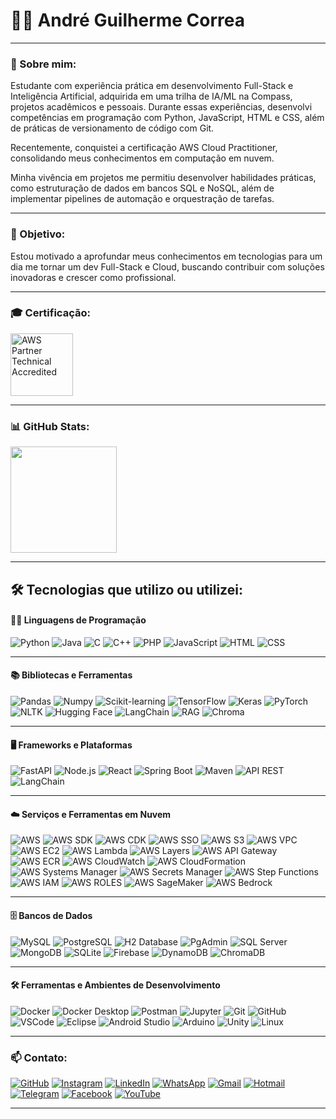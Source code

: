 # 👨‍⚖️ André Guilherme Correa

---

### 🧩 Sobre mim:

Estudante com experiência prática em desenvolvimento Full-Stack e Inteligência Artificial, adquirida em uma trilha de IA/ML na Compass, projetos acadêmicos e pessoais. Durante essas experiências, desenvolvi competências em programação com Python, JavaScript, HTML e CSS, além de práticas de versionamento de código com Git.

Recentemente, conquistei a certificação AWS Cloud Practitioner, consolidando meus conhecimentos em computação em nuvem.

Minha vivência em projetos me permitiu desenvolver habilidades práticas, como estruturação de dados em bancos SQL e NoSQL, além de implementar pipelines de automação e orquestração de tarefas. 

---

### 🎯 Objetivo:

Estou motivado a aprofundar meus conhecimentos em tecnologias para um dia me tornar um dev Full-Stack e Cloud, buscando contribuir com soluções inovadoras e crescer como profissional. 

---

### 🎓 Certificação:

<a href="https://www.credly.com/users/andre-guilherme-correa">
  <img src="https://github.com/user-attachments/assets/533ff01f-db2c-4db2-a442-2f893bbb81fe" alt="AWS Partner Technical Accredited" width="100">
</a>

---

### 📊 GitHub Stats:

<div>
  <img height="170px" src="https://github-readme-stats.vercel.app/api/top-langs/?username=AndreGuilhermeCorrea&theme=dark&layout=compact"/>
</div>

---

## 🛠️ Tecnologias que utilizo ou utilizei:

#### 🧑‍💻 Linguagens de Programação

![Python](https://img.shields.io/badge/python-000?style=for-the-badge&logo=python&logoColor=white) 
![Java](https://img.shields.io/badge/java-000.svg?style=for-the-badge&logo=openjdk&logoColor=white) 
![C](https://img.shields.io/badge/C-000?style=for-the-badge&logo=c&logoColor=white) 
![C++](https://img.shields.io/badge/C++-000?style=for-the-badge&logo=c%2B%2B&logoColor=white) 
![PHP](https://img.shields.io/badge/php-000?style=for-the-badge&logo=php&logoColor=white) 
![JavaScript](https://img.shields.io/badge/javascript-000.svg?style=for-the-badge&logo=javascript&logoColor=white) 
![HTML](https://img.shields.io/badge/HTML-000?style=for-the-badge&logo=html5&logoColor=white) 
![CSS](https://img.shields.io/badge/CSS-000?style=for-the-badge&logo=css&logoColor=white)

----

#### 📚 Bibliotecas e Ferramentas

![Pandas](https://img.shields.io/badge/Pandas-000?style=for-the-badge&logo=pandas&logoColor=white)
![Numpy](https://img.shields.io/badge/Numpy-000?style=for-the-badge&logo=numpy&logoColor=white)
![Scikit-learning](https://img.shields.io/badge/Scikit--learning-000?style=for-the-badge&logo=scikit-learn&logoColor=white)
![TensorFlow](https://img.shields.io/badge/TensorFlow-000?style=for-the-badge&logo=tensorflow&logoColor=white)
![Keras](https://img.shields.io/badge/Keras-000?style=for-the-badge&logo=keras&logoColor=white)
![PyTorch](https://img.shields.io/badge/PyTorch-000?style=for-the-badge&logo=pytorch&logoColor=white)
![NLTK](https://img.shields.io/badge/NLTK-000?style=for-the-badge&logo=nltk&logoColor=white)
![Hugging Face](https://img.shields.io/badge/Hugging%20Face-000?style=for-the-badge&logo=huggingface&logoColor=white)
![LangChain](https://img.shields.io/badge/LangChain-000?style=for-the-badge&logo=langchain&logoColor=white)
![RAG](https://img.shields.io/badge/RAG-000?style=for-the-badge&logo=rag&logoColor=white)
![Chroma](https://img.shields.io/badge/Chroma-000?style=for-the-badge&logo=chroma&logoColor=white)

----

#### 🖥️ Frameworks e Plataformas

![FastAPI](https://img.shields.io/badge/fastapi-000?style=for-the-badge&logo=fastapi&logoColor=white)
![Node.js](https://img.shields.io/badge/node.js-000?style=for-the-badge&logo=node.js&logoColor=white)
![React](https://img.shields.io/badge/react-000?style=for-the-badge&logo=react&logoColor=white)
![Spring Boot](https://img.shields.io/badge/Spring%20Boot-000?style=for-the-badge&logo=spring&logoColor=white)
![Maven](https://img.shields.io/badge/Maven-000?style=for-the-badge&logo=apache-maven&logoColor=white)
![API REST](https://img.shields.io/badge/API%20REST-000?style=for-the-badge&logo=rest&logoColor=white)
![LangChain](https://img.shields.io/badge/LangChain%20API-000?style=for-the-badge&logo=langchain&logoColor=white) 

----

#### ☁️ Serviços e Ferramentas em Nuvem

![AWS](https://img.shields.io/badge/AWS-000?style=for-the-badge&logo=amazon-aws&logoColor=white)
![AWS SDK](https://img.shields.io/badge/AWS%20SDK-000?style=for-the-badge&logo=amazon-aws&logoColor=white)
![AWS CDK](https://img.shields.io/badge/AWS%20CDK-000?style=for-the-badge&logo=amazon-aws&logoColor=white)
![AWS SSO](https://img.shields.io/badge/AWS%20SSO-000?style=for-the-badge&logo=amazon-aws&logoColor=white)
![AWS S3](https://img.shields.io/badge/AWS%20S3-000?style=for-the-badge&logo=amazon-s3&logoColor=white)
![AWS VPC](https://img.shields.io/badge/AWS%20VPC-000?style=for-the-badge&logo=amazon-aws&logoColor=white)
![AWS EC2](https://img.shields.io/badge/AWS%20EC2-000?style=for-the-badge&logo=amazon-ec2&logoColor=white)
![AWS Lambda](https://img.shields.io/badge/AWS%20Lambda-000?style=for-the-badge&logo=amazon-lambda&logoColor=white)
![AWS Layers](https://img.shields.io/badge/AWS%20Layers-000?style=for-the-badge&logo=amazon-aws&logoColor=white)
![AWS API Gateway](https://img.shields.io/badge/AWS%20API%20Gateway-000?style=for-the-badge&logo=amazon-api-gateway&logoColor=white)
![AWS ECR](https://img.shields.io/badge/AWS%20ECR-000?style=for-the-badge&logo=amazon-ecr&logoColor=white)
![AWS CloudWatch](https://img.shields.io/badge/AWS%20CloudWatch-000?style=for-the-badge&logo=amazon-cloudwatch&logoColor=white)
![AWS CloudFormation](https://img.shields.io/badge/AWS%20CloudFormation-000?style=for-the-badge&logo=amazon-cloudformation&logoColor=white)
![AWS Systems Manager](https://img.shields.io/badge/AWS%20Systems%20Manager-000?style=for-the-badge&logo=amazon-ssm&logoColor=white)
![AWS Secrets Manager](https://img.shields.io/badge/AWS%20Secrets%20Manager-000?style=for-the-badge&logo=amazon-secrets-manager&logoColor=white)
![AWS Step Functions](https://img.shields.io/badge/AWS%20Step%20Functions-000?style=for-the-badge&logo=amazon-step-functions&logoColor=white)
![AWS IAM](https://img.shields.io/badge/AWS%20IAM-000?style=for-the-badge&logo=amazon-iam&logoColor=white)
![AWS ROLES](https://img.shields.io/badge/AWS%20ROLES-000?style=for-the-badge&logo=amazon-aws&logoColor=white)
![AWS SageMaker](https://img.shields.io/badge/AWS%20SageMaker-000?style=for-the-badge&logo=amazon-aws&logoColor=white)
![AWS Bedrock](https://img.shields.io/badge/AWS%20Bedrock-000?style=for-the-badge&logo=amazon-aws&logoColor=white) 

----

#### 🗄️ Bancos de Dados

![MySQL](https://img.shields.io/badge/mysql-000?style=for-the-badge&logo=mysql&logoColor=white)
![PostgreSQL](https://img.shields.io/badge/postgresql-000.svg?style=for-the-badge&logo=postgresql&logoColor=white)
![H2 Database](https://img.shields.io/badge/H2%20Database-000?style=for-the-badge&logo=h2&logoColor=white)
![PgAdmin](https://img.shields.io/badge/PgAdmin-000?style=for-the-badge&logo=pgadmin&logoColor=white)
![SQL Server](https://img.shields.io/badge/SQL%20Server-000?style=for-the-badge&logo=microsoft-sql-server&logoColor=white)
![MongoDB](https://img.shields.io/badge/MongoDB-000?style=for-the-badge&logo=mongodb&logoColor=white)
![SQLite](https://img.shields.io/badge/SQLite-000?style=for-the-badge&logo=sqlite&logoColor=white)
![Firebase](https://img.shields.io/badge/Firebase-000?style=for-the-badge&logo=firebase&logoColor=white)
![DynamoDB](https://img.shields.io/badge/DynamoDB-000?style=for-the-badge&logo=amazon-dynamodb&logoColor=white)
![ChromaDB](https://img.shields.io/badge/ChromaDB-000?style=for-the-badge&logo=chromadb&logoColor=white)

----

#### 🛠️ Ferramentas e Ambientes de Desenvolvimento

![Docker](https://img.shields.io/badge/docker-000?style=for-the-badge&logo=docker&logoColor=white)
![Docker Desktop](https://img.shields.io/badge/dockerdesktop-000?style=for-the-badge&logo=docker&logoColor=white)
![Postman](https://img.shields.io/badge/postman-000?style=for-the-badge&logo=postman&logoColor=white)
![Jupyter](https://img.shields.io/badge/Jupyter-000?style=for-the-badge&logo=jupyter&logoColor=white)
![Git](https://img.shields.io/badge/GIT-000?style=for-the-badge&logo=git&logoColor=white)
![GitHub](https://img.shields.io/badge/GitHub-000?style=for-the-badge&logo=github&logoColor=white)
![VSCode](https://img.shields.io/badge/VSCode-000?style=for-the-badge&logo=visual-studio-code&logoColor=white)
![Eclipse](https://img.shields.io/badge/Eclipse-000?style=for-the-badge&logo=eclipse&logoColor=white)
![Android Studio](https://img.shields.io/badge/Android%20Studio-000?style=for-the-badge&logo=android-studio&logoColor=white)
![Arduino](https://img.shields.io/badge/arduino-000.svg?style=for-the-badge&logo=arduino&logoColor=white)
![Unity](https://img.shields.io/badge/Unity-000?style=for-the-badge&logo=unity&logoColor=white)
![Linux](https://img.shields.io/badge/Linux-000?style=for-the-badge&logo=linux&logoColor=white) 

----

### 📫 Contato:

[![GitHub](https://img.shields.io/badge/GitHub-000?style=for-the-badge&logo=github&logoColor=white)](https://github.com/AndreGuilhermeCorrea) 
[![Instagram](https://img.shields.io/badge/-Instagram-000?style=for-the-badge&logo=instagram&logoColor=white)](https://www.instagram.com/andreguilhermecorrea/)
[![LinkedIn](https://img.shields.io/badge/LinkedIn-000?style=for-the-badge&logo=linkedin&logoColor=white)](https://www.linkedin.com/in/andreguilhermecorrea/)
[![WhatsApp](https://img.shields.io/badge/WhatsApp-000?style=for-the-badge&logo=whatsapp&logoColor=white)](https://wa.me/55019992489895)
[![Gmail](https://img.shields.io/badge/Gmail-000?style=for-the-badge&logo=gmail&logoColor=white)](mailto:correandre8@gmail.com)
[![Hotmail](https://img.shields.io/badge/Hotmail-000?style=for-the-badge&logo=microsoft-outlook&logoColor=white)](mailto:de_correa@msn.com)
[![Telegram](https://img.shields.io/badge/Telegram-000?style=for-the-badge&logo=telegram&logoColor=white)](https://t.me/andreGuilhermeCorrea)
[![Facebook](https://img.shields.io/badge/Facebook-000?style=for-the-badge&logo=facebook&logoColor=white)](https://www.facebook.com/andreguilhermecorrea)
[![YouTube](https://img.shields.io/badge/YouTube-000?style=for-the-badge&logo=youtube&logoColor=white)](https://www.youtube.com/@andrecorrea5803)

----

